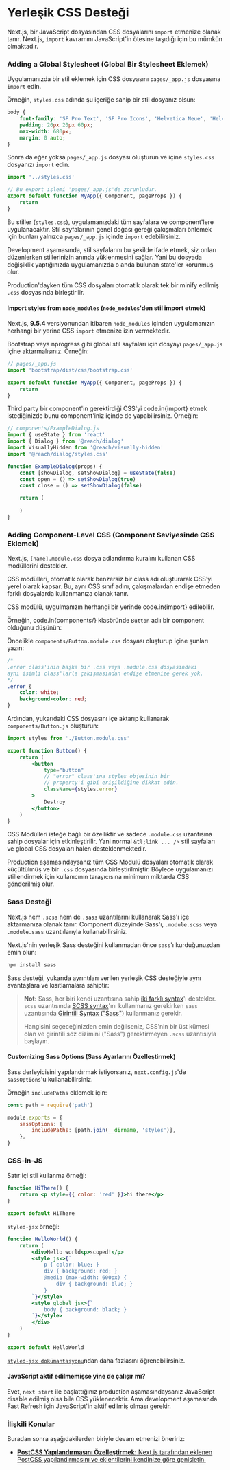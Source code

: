 # Yerleşik CSS Desteği

Next.js, bir JavaScript dosyasından CSS dosyalarını `import` etmenize olanak tanır. Next.js, `import` kavramını JavaScript'in ötesine taşıdığı için bu mümkün olmaktadır.

### Adding a Global Stylesheet \(Global Bir Stylesheet Eklemek\) <a id="basic-features_built-in-css-support_adding-a-global-stylesheet"></a>

Uygulamanızda bir stil eklemek için CSS dosyasını `pages/_app.js` dosyasına `import` edin.

Örneğin, `styles.css` adında şu içeriğe sahip bir stil dosyanız olsun:

```css
body {
    font-family: 'SF Pro Text', 'SF Pro Icons', 'Helvetica Neue', 'Helvetica', 'Arial', sans-serif;
    padding: 20px 20px 60px;
    max-width: 680px;
    margin: 0 auto;
}
```

Sonra da eğer yoksa `pages/_app.js` dosyası oluşturun ve içine `styles.css` dosyanızı `import` edin.

```jsx
import '../styles.css'

// Bu export işlemi 'pages/_app.js'de zorunludur.
export default function MyApp({ Component, pageProps }) {
    return 
}
```

Bu stiller \(`styles.css`\), uygulamanızdaki tüm sayfalara ve component'lere uygulanacaktır. Stil sayfalarının genel doğası gereği çakışmaları önlemek için bunları yalnızca `pages/_app.js` içinde `import` edebilirsiniz.

Development aşamasında, stil sayfalarını bu şekilde ifade etmek, siz onları düzenlerken stillerinizin anında yüklenmesini sağlar. Yani bu dosyada değişiklik yaptığınızda uygulamanızda o anda bulunan state'ler korunmuş olur.

Production'dayken tüm CSS dosyaları otomatik olarak tek bir minify edilmiş `.css` dosyasında birleştirilir.

#### Import styles from `node_modules` \(`node_modules`'den stil import etmek\)

Next.js, **9.5.4** versiyonundan itibaren `node_modules` içinden uygulamanızın herhangi bir yerine CSS `import` etmenize izin vermektedir.

Bootstrap veya nprogress gibi global stil sayfaları için dosyayı `pages/_app.js` içine aktarmalısınız. Örneğin:

```jsx
// pages/_app.js
import 'bootstrap/dist/css/bootstrap.css'

export default function MyApp({ Component, pageProps }) {
    return 
}
```

Third party bir component'in gerektirdiği CSS'yi code.in{import} etmek istediğinizde bunu component'iniz içinde de yapabilirsiniz. Örneğin:

```jsx
// components/ExampleDialog.js
import { useState } from 'react'
import { Dialog } from '@reach/dialog'
import VisuallyHidden from '@reach/visually-hidden'
import '@reach/dialog/styles.css'

function ExampleDialog(props) {
    const [showDialog, setShowDialog] = useState(false)
    const open = () => setShowDialog(true)
    const close = () => setShowDialog(false)

    return (
        
    )
}
```

### Adding Component-Level CSS \(Component Seviyesinde CSS Eklemek\) <a id="basic-features_built-in-css-support_adding-component-level-css"></a>

Next.js, `[name].module.css` dosya adlandırma kuralını kullanan CSS modüllerini destekler.

CSS modülleri, otomatik olarak benzersiz bir class adı oluşturarak CSS'yi yerel olarak kapsar. Bu, aynı CSS sınıf adını, çakışmalardan endişe etmeden farklı dosyalarda kullanmanıza olanak tanır.

CSS modülü, uygulmanızın herhangi bir yerinde code.in{import} edilebilir.

Örneğin, code.in{components/} klasöründe `Button` adlı bir component olduğunu düşünün:

Öncelikle `components/Button.module.css` dosyası oluşturup içine şunları yazın:

```css
/*
.error class'ının başka bir .css veya .module.css dosyasındaki
aynı isimli class'larla çakışmasından endişe etmenize gerek yok.
*/
.error {
    color: white;
    background-color: red;
}
```

Ardından, yukarıdaki CSS dosyasını içe aktarıp kullanarak `components/Button.js` oluşturun:

```jsx
import styles from './Button.module.css'

export function Button() {
    return (
        <button
            type="button"
            // "error" class'ına styles objesinin bir 
            // property'i gibi erişildiğine dikkat edin.
            className={styles.error}
        >
            Destroy
        </button>
    )
}
```

CSS Modülleri isteğe bağlı bir özelliktir ve sadece `.module.css` uzantısına sahip dosyalar için etkinleştirilir. Yani normal `&tl;link ... />` stil sayfaları ve global CSS dosyaları halen desteklenmektedir.

Production aşamasındaysanız tüm CSS Modulü dosyaları otomatik olarak küçültülmüş ve bir `.css` dosyasında birleştirilmiştir. Böylece uygulamanızı stillendirmek için kullanıcının tarayıcısına minimum miktarda CSS gönderilmiş olur.

### Sass Desteği <a id="basic-features_built-in-css-support_sass-support"></a>

Next.js hem `.scss` hem de `.sass` uzantılarını kullanarak Sass'ı içe aktarmanıza olanak tanır. Component düzeyinde Sass'ı, `.module.scss` veya `.module.sass` uzantıılarıyla kullanabilirsiniz.

Next.js'nin yerleşik Sass desteğini kullanmadan önce `sass`'ı kurduğunuzdan emin olun:

```bash
npm install sass
```

Sass desteği, yukarıda ayrıntıları verilen yerleşik CSS desteğiyle aynı avantaşlara ve kısıtlamalara sahiptir:

> **Not:** Sass, her biri kendi uzantısına sahip [iki farklı syntax](https://sass-lang.com/documentation/syntax)'ı destekler. `scss` uzantısında [SCSS syntax](https://sass-lang.com/documentation/syntax#scss)'ını kullanmanız gerekirken `sass` uzantısında [Girintili Syntax \("Sass"\)](https://sass-lang.com/documentation/syntax#the-indented-syntax) kullanmanız gerekir.
>
> Hangisini seçeceğinizden emin değilseniz, CSS'nin bir üst kümesi olan ve girintili söz dizimini \("Sass"\) gerektirmeyen `.scss` uzantısıyla başlayın.

#### Customizing Sass Options \(Sass Ayarlarını Özelleştirmek\) <a id="basic-features_built-in-css-support_sass-support_customizing-sass-options"></a>

Sass derleyicisini yapılandırmak istiyorsanız, `next.config.js`'de `sassOptions`'u kullanabilirsiniz.

Örneğin `includePaths` eklemek için:

```jsx
const path = require('path')

module.exports = {
    sassOptions: {
        includePaths: [path.join(__dirname, 'styles')],
    },
}
```

### CSS-in-JS <a id="basic-features_built-in-css-support_css-in-js"></a>

Satır içi stil kullanma örneği:

```jsx
function HiThere() {
    return <p style={{ color: 'red' }}>hi there</p>
}

export default HiThere
```

`styled-jsx` örneği:

```jsx
function HelloWorld() {
    return (
        <div>Hello world<p>scoped!</p>
        <style jsx>{`
            p { color: blue; }
            div { background: red; }
            @media (max-width: 600px) {
                div { background: blue; }
            }
        `}</style>
        <style global jsx>{`
            body { background: black; }
        `}</style>
        </div>
    )
}

export default HelloWorld
```

[`styled-jsx dokümantasyonu`](https://github.com/vercel/styled-jsx)ndan daha fazlasını öğrenebilirsiniz.

#### **JavaScript aktif edilmemişse yine de çalışır mı?**

Evet, `next start` ile başlattığınız production aşamasındaysanız JavaScript disable edilmiş olsa bile CSS yüklenecektir. Ama development aşamasında Fast Refresh için JavaScript'in aktif edilmiş olması gerekir.

### İlişkili Konular

Buradan sonra aşağıdakilerden biriyle devam etmenizi öneririz:

* [**PostCSS Yapılandırmasını Özelleştirmek:** Next.js tarafından eklenen PostCSS yapılandırmasını ve eklentilerini kendinize göre genişletin.](https://nextjs.org/docs/advanced-features/customizing-postcss-config)

